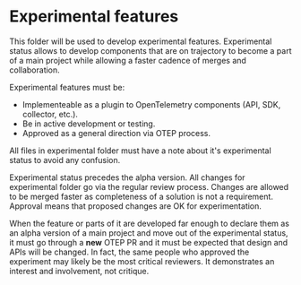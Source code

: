 # Experimental features

This folder will be used to develop experimental features. Experimental status allows to develop components that are on trajectory to become a part of a main project while allowing a faster cadence of merges and collaboration.

Experimental features must be:

- Implementeable as a plugin to OpenTelemetry components (API, SDK, collector, etc.).
- Be in active development or testing.
- Approved as a general direction via OTEP process.

All files in experimental folder must have a note about it's experimental status to avoid any confusion.

Experimental status precedes the alpha version. All changes for experimental folder go via the regular review process. Changes are allowed to be merged faster as completeness of a solution is not a requirement. Approval means that proposed changes are OK for experimentation.

When the feature or parts of it are developed far enough to declare them as an alpha version of a main project and move out of the experimental status, it must go through a **new** OTEP PR and it must be expected that design and APIs will be changed. In fact, the same people who approved the experiment may likely be the most critical reviewers. It demonstrates an interest and involvement, not critique.
